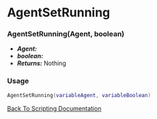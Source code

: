 # AgentSetRunning

### AgentSetRunning(Agent, boolean)
- ***Agent:*** 
- ***boolean:*** 
- ***Returns:*** Nothing

### Usage

```Lua
AgentSetRunning(variableAgent, variableBoolean)
```


[Back To Scripting Documentation](../README.md)
